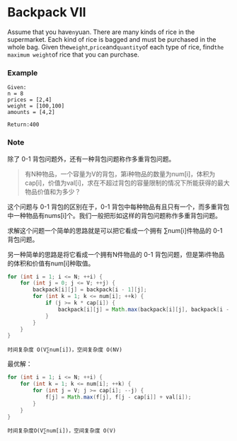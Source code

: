 # Backpack VII

Assume that you have`n`yuan. There are many kinds of rice in the supermarket. Each kind of rice is bagged and must be purchased in the whole bag. Given the`weight`,`price`and`quantity`of each type of rice, find`the maximum weight`of rice that you can purchase.

### Example

```
Given:
n = 8
prices = [2,4]
weight = [100,100]
amounts = [4,2]

Return:400
```

### Note

除了 0-1 背包问题外，还有一种背包问题称作多重背包问题。

> 有N种物品，一个容量为V的背包，第i种物品的数量为num\[i\]，体积为cap\[i\]，价值为val\[i\]，求在不超过背包的容量限制的情况下所能获得的最大物品价值和为多少？

这个问题与 0-1 背包的区别在于，0-1 背包中每种物品有且只有一个，而多重背包中一种物品有nums\[i\]个。我们一般把形如这样的背包问题称作多重背包问题。

求解这个问题一个简单的思路就是可以把它看成一个拥有 ∑num\[i\]件物品的 0-1 背包问题。

另一种简单的思路是将它看成一个拥有N件物品的 0-1 背包问题，但是第i件物品的体积和价值有num\[i\]种取值。

```java
for (int i = 1; i <= N; ++i) {
    for (int j = 0; j <= V; ++j) {
        backpack[i][j] = backpack[i - 1][j];
        for (int k = 1; k <= num[i]; ++k) {
            if (j >= k * cap[i]) {
                backpack[i][j] = Math.max(backpack[i][j], backpack[i - 1][j - k * cap[i]] + k * val[i]);
            }
        }
    }
}
```

```
时间复杂度 O(V∑num[i])，空间复杂度 O(NV)
```

最优解：

```java
for (int i = 1; i <= N; ++i) {
    for (int k = 1; k <= num[i]; ++k) {
        for (int j = V; j >= cap[i]; --j) {
            f[j] = Math.max(f[j], f[j - cap[i]] + val[i]);
        }
    }
}
```

```
时间复杂度O(V∑num[i])，空间复杂度 O(V)
```



